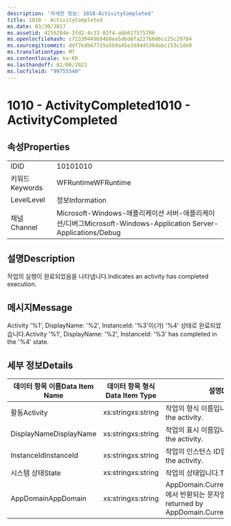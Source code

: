 ```yaml
---
description: '자세한 정보: 1010-ActivityCompleted'
title: 1010 - ActivityCompleted
ms.date: 03/30/2017
ms.assetid: d256284e-3fd2-4c33-82f4-abb617575706
ms.openlocfilehash: c72339449b94b0ea5d6d8fa227b606cc25c29704
ms.sourcegitcommit: ddf7edb67715a5b9a45e3dd44536dabc153c1de0
ms.translationtype: MT
ms.contentlocale: ko-KR
ms.lasthandoff: 02/06/2021
ms.locfileid: "99755540"
---
```

# <a name="1010---activitycompleted"></a><span data-ttu-id="0c86d-103">1010 - ActivityCompleted</span><span class="sxs-lookup"><span data-stu-id="0c86d-103">1010 - ActivityCompleted</span></span>

## <a name="properties"></a><span data-ttu-id="0c86d-104">속성</span><span class="sxs-lookup"><span data-stu-id="0c86d-104">Properties</span></span>  
  
|||  
|-|-|  
|<span data-ttu-id="0c86d-105">ID</span><span class="sxs-lookup"><span data-stu-id="0c86d-105">ID</span></span>|<span data-ttu-id="0c86d-106">1010</span><span class="sxs-lookup"><span data-stu-id="0c86d-106">1010</span></span>|  
|<span data-ttu-id="0c86d-107">키워드</span><span class="sxs-lookup"><span data-stu-id="0c86d-107">Keywords</span></span>|<span data-ttu-id="0c86d-108">WFRuntime</span><span class="sxs-lookup"><span data-stu-id="0c86d-108">WFRuntime</span></span>|  
|<span data-ttu-id="0c86d-109">Level</span><span class="sxs-lookup"><span data-stu-id="0c86d-109">Level</span></span>|<span data-ttu-id="0c86d-110">정보</span><span class="sxs-lookup"><span data-stu-id="0c86d-110">Information</span></span>|  
|<span data-ttu-id="0c86d-111">채널</span><span class="sxs-lookup"><span data-stu-id="0c86d-111">Channel</span></span>|<span data-ttu-id="0c86d-112">Microsoft-Windows-애플리케이션 서버-애플리케이션/디버그</span><span class="sxs-lookup"><span data-stu-id="0c86d-112">Microsoft-Windows-Application Server-Applications/Debug</span></span>|  
  
## <a name="description"></a><span data-ttu-id="0c86d-113">설명</span><span class="sxs-lookup"><span data-stu-id="0c86d-113">Description</span></span>  

 <span data-ttu-id="0c86d-114">작업의 실행이 완료되었음을 나타냅니다.</span><span class="sxs-lookup"><span data-stu-id="0c86d-114">Indicates an activity has completed execution.</span></span>  
  
## <a name="message"></a><span data-ttu-id="0c86d-115">메시지</span><span class="sxs-lookup"><span data-stu-id="0c86d-115">Message</span></span>  

 <span data-ttu-id="0c86d-116">Activity '%1', DisplayName: '%2', InstanceId: '%3'이(가) '%4' 상태로 완료되었습니다.</span><span class="sxs-lookup"><span data-stu-id="0c86d-116">Activity '%1', DisplayName: '%2', InstanceId: '%3' has completed in the '%4' state.</span></span>  
  
## <a name="details"></a><span data-ttu-id="0c86d-117">세부 정보</span><span class="sxs-lookup"><span data-stu-id="0c86d-117">Details</span></span>  
  
|<span data-ttu-id="0c86d-118">데이터 항목 이름</span><span class="sxs-lookup"><span data-stu-id="0c86d-118">Data Item Name</span></span>|<span data-ttu-id="0c86d-119">데이터 항목 형식</span><span class="sxs-lookup"><span data-stu-id="0c86d-119">Data Item Type</span></span>|<span data-ttu-id="0c86d-120">설명</span><span class="sxs-lookup"><span data-stu-id="0c86d-120">Description</span></span>|  
|--------------------|--------------------|-----------------|  
|<span data-ttu-id="0c86d-121">활동</span><span class="sxs-lookup"><span data-stu-id="0c86d-121">Activity</span></span>|<span data-ttu-id="0c86d-122">xs:string</span><span class="sxs-lookup"><span data-stu-id="0c86d-122">xs:string</span></span>|<span data-ttu-id="0c86d-123">작업의 형식 이름입니다.</span><span class="sxs-lookup"><span data-stu-id="0c86d-123">The type name of the activity.</span></span>|  
|<span data-ttu-id="0c86d-124">DisplayName</span><span class="sxs-lookup"><span data-stu-id="0c86d-124">DisplayName</span></span>|<span data-ttu-id="0c86d-125">xs:string</span><span class="sxs-lookup"><span data-stu-id="0c86d-125">xs:string</span></span>|<span data-ttu-id="0c86d-126">작업의 표시 이름입니다.</span><span class="sxs-lookup"><span data-stu-id="0c86d-126">The display name of the activity.</span></span>|  
|<span data-ttu-id="0c86d-127">InstanceId</span><span class="sxs-lookup"><span data-stu-id="0c86d-127">InstanceId</span></span>|<span data-ttu-id="0c86d-128">xs:string</span><span class="sxs-lookup"><span data-stu-id="0c86d-128">xs:string</span></span>|<span data-ttu-id="0c86d-129">작업의 인스턴스 ID입니다.</span><span class="sxs-lookup"><span data-stu-id="0c86d-129">The instance id of the activity.</span></span>|  
|<span data-ttu-id="0c86d-130">시스템 상태</span><span class="sxs-lookup"><span data-stu-id="0c86d-130">State</span></span>|<span data-ttu-id="0c86d-131">xs:string</span><span class="sxs-lookup"><span data-stu-id="0c86d-131">xs:string</span></span>|<span data-ttu-id="0c86d-132">작업의 상태입니다.</span><span class="sxs-lookup"><span data-stu-id="0c86d-132">The state of the activity.</span></span>|  
|<span data-ttu-id="0c86d-133">AppDomain</span><span class="sxs-lookup"><span data-stu-id="0c86d-133">AppDomain</span></span>|<span data-ttu-id="0c86d-134">xs:string</span><span class="sxs-lookup"><span data-stu-id="0c86d-134">xs:string</span></span>|<span data-ttu-id="0c86d-135">AppDomain.CurrentDomain.FriendlyName에서 반환되는 문자열입니다.</span><span class="sxs-lookup"><span data-stu-id="0c86d-135">The string returned by AppDomain.CurrentDomain.FriendlyName.</span></span>|
